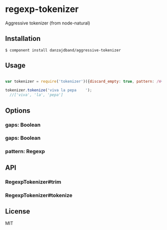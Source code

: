 
# regexp-tokenizer

  Aggressive tokenizer (from node-natural)

## Installation

    $ component install danzajdband/aggressive-tokenizer

## Usage

```js

var tokenizer = require('tokenizer')({discard_empty: true, pattern: /W+/});

tokenizer.tokenize('viva la pepa    ');
  //['viva', 'la', 'pepa']

```

## Options

### gaps: Boolean

### gaps: Boolean

### pattern: Regexp

## API

### RegexpTokenizer#trim

### RegexpTokenizer#tokenize  

## License

  MIT
